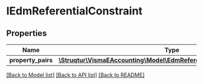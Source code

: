 # IEdmReferentialConstraint

## Properties
Name | Type | Description | Notes
------------ | ------------- | ------------- | -------------
**property_pairs** | [**\Struqtur\VismaEAccounting\Model\EdmReferentialConstraintPropertyPair[]**](EdmReferentialConstraintPropertyPair.md) |  | [optional] 

[[Back to Model list]](../README.md#documentation-for-models) [[Back to API list]](../README.md#documentation-for-api-endpoints) [[Back to README]](../README.md)


